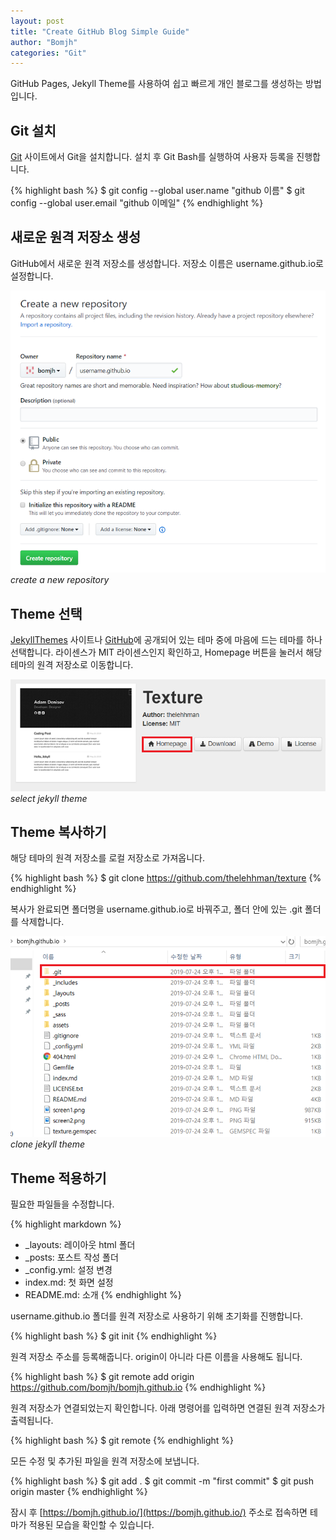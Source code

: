 ```yaml
---
layout: post
title: "Create GitHub Blog Simple Guide"
author: "Bomjh"
categories: "Git"
---
```


GitHub Pages, Jekyll Theme를 사용하여 쉽고 빠르게 개인 블로그를 생성하는 방법입니다.

## Git 설치
[Git](https://git-scm.com/) 사이트에서 Git을 설치합니다. 설치 후 Git Bash를 실행하여 사용자 등록을 진행합니다.

{% highlight bash %}
$ git config --global user.name "github 이름"
$ git config --global user.email "github 이메일"
{% endhighlight %}

## 새로운 원격 저장소 생성
GitHub에서 새로운 원격 저장소를 생성합니다. 저장소 이름은 username.github.io로 설정합니다.

![blog1](https://raw.githubusercontent.com/bomjh/bomjh.github.io/master/assets/blog1.png)
_create a new repository_

## Theme 선택
[JekyllThemes](http://jekyllthemes.org/) 사이트나 [GitHub](https://github.com/topics/jekyll-theme)에 공개되어 있는 테마 중에 마음에 드는 테마를 하나 선택합니다. 라이센스가 MIT 라이센스인지 확인하고, Homepage 버튼을 눌러서 해당 테마의 원격 저장소로 이동합니다.

![blog2](https://raw.githubusercontent.com/bomjh/bomjh.github.io/master/assets/blog2.png)
_select jekyll theme_

## Theme 복사하기
해당 테마의 원격 저장소를 로컬 저장소로 가져옵니다.

{% highlight bash %}
$ git clone https://github.com/thelehhman/texture
{% endhighlight %}

복사가 완료되면 폴더명을 username.github.io로 바꿔주고, 폴더 안에 있는 .git 폴더를 삭제합니다.

![blog3](https://raw.githubusercontent.com/bomjh/bomjh.github.io/master/assets/blog3.png)
_clone jekyll theme_

## Theme 적용하기
필요한 파일들을 수정합니다.

{% highlight markdown %}
* _layouts: 레이아웃 html 폴더
* _posts: 포스트 작성 폴더
* _config.yml: 설정 변경
* index.md: 첫 화면 설정
* README.md: 소개
{% endhighlight %}

username.github.io 폴더를 원격 저장소로 사용하기 위해 초기화를 진행합니다.

{% highlight bash %}
$ git init
{% endhighlight %}

원격 저장소 주소를 등록해줍니다. origin이 아니라 다른 이름을 사용해도 됩니다.

{% highlight bash %}
$ git remote add origin https://github.com/bomjh/bomjh.github.io
{% endhighlight %}

원격 저장소가 연결되었는지 확인합니다. 아래 명령어를 입력하면 연결된 원격 저장소가 출력됩니다.

{% highlight bash %}
$ git remote
{% endhighlight %}

모든 수정 및 추가된 파일을 원격 저장소에 보냅니다.

{% highlight bash %}
$ git add .
$ git commit -m "first commit"
$ git push origin master
{% endhighlight %}

잠시 후 [https://bomjh.github.io/](https://bomjh.github.io/) 주소로 접속하면 테마가 적용된 모습을 확인할 수 있습니다.
